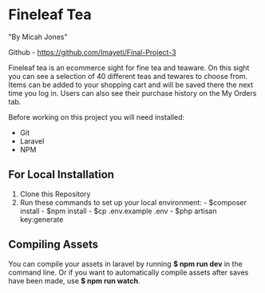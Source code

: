 # Fineleaf Tea
"By Micah Jones"

Github - https://github.com/Imayeti/Final-Project-3

Fineleaf tea is an ecommerce sight for fine tea and teaware. On this sight you can see a selection of 40 different teas and tewares to choose from. Items can be added to your shopping cart and will be saved there the next time you log in. Users can also see their purchase history on the My Orders tab.

Before working on this project you will need installed:
  - Git
  - Laravel
  - NPM

## For Local Installation
  1. Clone this Repository
  2. Run these commands to set up your local environment:
    - $composer install
    - $npm install
    - $cp .env.example .env
    - $php artisan key:generate

## Compiling Assets
  You can compile your assets in laravel by running **$ npm run dev** in the command line. Or if you want to automatically
  compile assets after saves have been made, use **$ npm run watch**.
